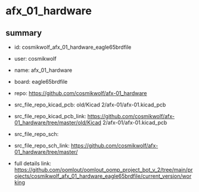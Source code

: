 # afx_01_hardware
 
## summary 
* id: cosmikwolf_afx_01_hardware_eagle65brdfile
* user: cosmikwolf
* name: afx_01_hardware
* board: eagle65brdfile
* repo: https://github.com/cosmikwolf/afx-01_hardware
* src_file_repo_kicad_pcb: old/Kicad 2/afx-01/afx-01.kicad_pcb
* src_file_repo_kicad_pcb_link: https://github.com/cosmikwolf/afx-01_hardware/tree/master/old/Kicad 2/afx-01/afx-01.kicad_pcb


* src_file_repo_sch: 
* src_file_repo_sch_link: https://github.com/cosmikwolf/afx-01_hardware/tree/master/
* full details link: https://github.com/oomlout/oomlout_oomp_project_bot_v_2/tree/main/projects/cosmikwolf_afx_01_hardware_eagle65brdfile/current_version/working  






